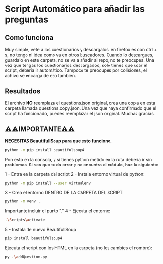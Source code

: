 # Script Automático para añadir las preguntas
## Como funciona
Muy simple, vete a los cuestionarios y descargalos, en firefox es con ctrl + s, no tengo ni idea como va en otros buscadores.
Cuando lo descargues, guardalo en este carpeta, no se va a añadir al repo, no te preocupes. Una vez que tengas los cuestionarios descargados, solo tienes que usar el script, debería ir automático. Tampoco te preocupes por colisiones, el achivo se encarga de eso también.

## Resultados
El archivo **NO** reemplaza el questions.json original, crea una copia en esta carpeta llamada questions.copy.json. Una vez que haya confirmado que el script ha funcionado, puedes reemplazar el json original. Muchas gracias
## **⚠⚠IMPORTANTE⚠⚠**
**NECESITAS BeautifullSoup para que esto funcione.**
```bash
python -m pip install beautifulsoup4
``` 
Pon esto en la consola, y si tienes python metido en la ruta debería ir sin problemas. Si ves que te da error y no encuntra el módulo, haz lo siguiente:

1 - Entra en la carpeta del script
2 - Instala entorno virtual de python:
```bash
python -m pip install --user virtualenv
``` 
3 - Crea el entorno DENTRO DE LA CARPETA DEL SCRIPT
```bash
python -m venv .
``` 
Importante incluir el punto "."
4 - Ejecuta el entorno:
```bash
.\Scripts\activate
``` 
5 - Instala de nuevo BeautifullSoup
```bash
pip install beautifulsoup4
```

Ejecuta el script con los HTML en la carpeta (no les cambies el nombre):
```bash
py .\addQuestion.py
```